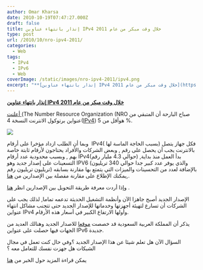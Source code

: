```yaml
---
author: Omar Kharsa
date: 2010-10-19T07:47:27.000Z
draft: false
title: إنذار بانتهاء عناوين IPv4 خلال وقت مبكر من عام 2011
type: post
url: /2010/10/nro-ipv4-2011/
categories:
  - Web
tags:
  - IPv4
  - IPv6
  - Web
coverImage: /static/images/nro-ipv4-2011/ipv4.png
excerpt: "**[إنذار بانتهاء عناوين IPv4 خلال وقت مبكر من عام 2011](https://www.it-scoop.com/2010/10/nro-ipv4-2011/)**\n\n[أعلنت ](http://www.marketwire.com/press-release/Remaining-IPv4-Address-Space-Drops-Below-5-1336217.htm)(The Number Resource Organization (NRO صباح البارحة أن المتبقي من عنواين برتوكول الانترنت النسخة 4([IPv4](http://en.wikipedia.org/wiki/IPv4)) هوأقل من 5 %.\n\n\n\nوبما أن الطلب ازداد مؤخرا على أرقام\_ IPv4( بسبب الحاجة الماسة لها)"
---
```

**[إنذار بانتهاء عناوين IPv4 خلال وقت مبكر من عام 2011](https://www.it-scoop.com/2010/10/nro-ipv4-2011/)**

[أعلنت ](http://www.marketwire.com/press-release/Remaining-IPv4-Address-Space-Drops-Below-5-1336217.htm)(The Number Resource Organization (NRO صباح البارحة أن المتبقي من عنواين برتوكول الانترنت النسخة 4([IPv4](http://en.wikipedia.org/wiki/IPv4)) هوأقل من 5 %.

![](/static/images/nro-ipv4-2011/ipv4.png)

وبما أن الطلب ازداد مؤخرا على أرقام  IPv4( بسبب الحاجة الماسة لها) فكل جهاز يتصل بالانترنت يجب أن يحصل على رقم , وبعض الشركات والأفراد يحتاجون لأرقام ثابتة خاصة بهم , وبسبب محدودية عدد أرقام IPv4(حوالي 4.3 مليار رقم) ,بدأ العمل منذ بداية التسعينات على إصدار جديد وهو IPV6 (والذي يوفر عدد كبير جدا حوالي 340 تريليون تريليون تريليون رقم) بالإضافة لعدد من التحسينات والميزات التي يتمتع بها مقارنة بسابقه ,يمكنك الإطلاع على مقارنة مفصلة بين الإصدارين من [هنا](http://www.networkset.net/2010/05/05/ipv4-vs-ipv6/).

وإذا أردت معرفة طريقة التحويل بين الإصدارين انظر [هنا](http://www.networkset.net/2010/08/28/converting-ipv4-ipv6/) .

الإصدار الجديد أصبح جاهزا الآن وأنظمة التشغيل الحديثة تدعمه تماما, لذلك يجب على الشركات أن تسارع لتهيئة أجهزتها وخدماتها للإصدار الجديد حتى تتجنب مشاكل انتهاء عنواين IPv4 وأولها الارتفاع الكبير في أسعار هذه الأرقام.

يذكر أن المملكة العربية السعودية قد خصصت [موقعا](http://www.ipv6.org.sa/about_ar) للاصدار الجديد وهنالك العديد من الجهات فيها حصلت على عنواين IPv6 جديدة.

السؤال الآن هل تعلم شيئا عن هذا الإصدار الجديد ؟وفي حال كنت تعمل في مجال الشبكات هل جهزت نفسك للتعامل معه ؟

يمكن قراءة المزيد حول الخبر من [هنا](http://techcrunch.com/2010/10/18/ipv4/)
